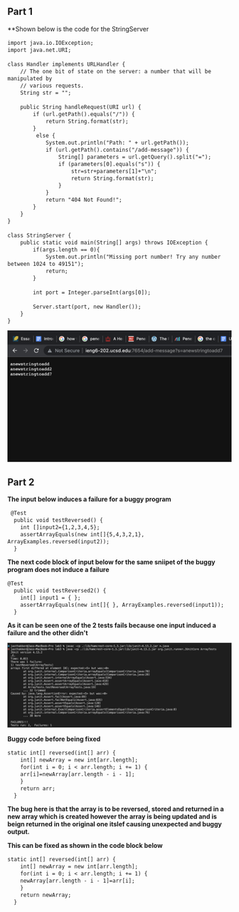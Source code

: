 ## Part 1
**Shown below is the code for the StringServer

```
import java.io.IOException;
import java.net.URI;

class Handler implements URLHandler {
    // The one bit of state on the server: a number that will be manipulated by
    // various requests.
    String str = "";

    public String handleRequest(URI url) {
        if (url.getPath().equals("/")) {
            return String.format(str);
        }
         else {
            System.out.println("Path: " + url.getPath());
            if (url.getPath().contains("/add-message")) {
                String[] parameters = url.getQuery().split("=");
                if (parameters[0].equals("s")) {
                    str=str+parameters[1]+"\n";
                    return String.format(str);
                }
            }
            return "404 Not Found!";
        }
    }
}

class StringServer {
    public static void main(String[] args) throws IOException {
        if(args.length == 0){
            System.out.println("Missing port number! Try any number between 1024 to 49151");
            return;
        }

        int port = Integer.parseInt(args[0]);

        Server.start(port, new Handler());
    }
}
```

![Image](StringServer.png)



## Part 2 
**The input below induces a failure for a buggy program**

```
 @Test
  public void testReversed() {
    int []input2={1,2,3,4,5};
    assertArrayEquals(new int[]{5,4,3,2,1}, ArrayExamples.reversed(input2));
  }
  ```
  
  
**The next code block of input below for the same sniipet of the buggy program does not induce a failure**

```
@Test
  public void testReversed2() {
    int[] input1 = { };
    assertArrayEquals(new int[]{ }, ArrayExamples.reversed(input1));
  }
  ```
  **As it can be seen one of the 2 tests fails because one input induced a failure and the other didn't**
  
  ![Image](2testonefail.png)
  

**Buggy code before being fixed**
```
static int[] reversed(int[] arr) {
    int[] newArray = new int[arr.length];
    for(int i = 0; i < arr.length; i += 1) {
    arr[i]=newArray[arr.length - i - 1];
    }
    return arr;
  }
```
**The bug here is that the array is to be reversed, stored and returned in a new array which is created however the array is being updated and is beign returned in the original one itslef causing unexpected and buggy output.**

**This can be fixed as shown in the code block below**

```
static int[] reversed(int[] arr) {
    int[] newArray = new int[arr.length];
    for(int i = 0; i < arr.length; i += 1) {
    newArray[arr.length - i - 1]=arr[i];
    }
    return newArray;
  }
```
